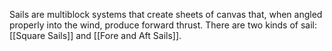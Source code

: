 Sails are multiblock systems that create sheets of canvas that, when angled properly into the wind, produce forward thrust. There are two kinds of sail: [[Square Sails]] and [[Fore and Aft Sails]].